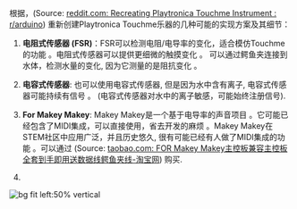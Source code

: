




根据，(Source: [reddit.com: Recreating Playtronica Touchme Instrument : r/arduino](https://www.reddit.com/r/arduino/comments/1e412se/recreating_playtronica_touchme_instrument/))
重新创建Playtronica Touchme乐器的几种可能的实现方案及其细节：

1.  **电阻式传感器 (FSR)**：FSR可以检测电阻/电导率的变化，适合模仿Touchme的功能 。电阻式传感器可以提供更细微的触摸变化 。 可以通过鳄鱼夹连接到水体，检测水量的变化, 因为它测量的是阻抗变化 。

2.  **电容式传感器**: 也可以使用电容式传感器, 但是因为水中含有离子, 电容式传感器可能持续有信号 。  (电容式传感器对水中的离子敏感，可能始终注册信号).

3.  **For Makey Makey**: Makey Makey是一个基于电导率的声音项目 。它可能已经包含了MIDI集成，可以直接使用，省去开发的麻烦 。Makey Makey在STEM社区中应用广泛，并且历史悠久, 很有可能已经有人做了MIDI集成的功能 。可以通过 (Source: [taobao.com: FOR Makey Makey主控板兼容主控板全套到手即用送数据线鳄鱼夹线-淘宝网](https://item.taobao.com/item.htm?abbucket=20&id=666849796079&ns=1&pisk=gjUse-A0E-UU6tX0xRfEOG0FhKufc67yCIGYZSLwMV3tHkNuhA5cjVrIhJeIBF5GjmHbIVn0bxkZhqN0F6WPzaPgsq0OUT7ytLRCn4Yx6xpqvWhmlfQ18M5Tsq0AhB8A4aNgeUSzFhhx96GqgFdTHcHKJfDKMh3YHvnKwbJtk-3AOvhrwKdt6cLKvfkpDnhvkXQKwftxHFKOOWHn6qHYHch1VFGF1vV16tOxUhQAD5DBkEUI9OD81nYm9yc_fYNtjp9Qifise5HdE-1z0mwsfy76EfZLNJc_naYiWmZT2VUfFNgLZkytO-BWcvE7Sriz5TtoBPD0FVECpFgxWbNj4k5vVvrYtyiQ5gRmtPPYS0uRrdH4Y7ajGrXcR8NTCun8WdsrSUk7ijxXO0YjOY5COnxD2gVOumAXKuottXWVO6tzichnOXfCOnftXXcUR61B4LC..&priceTId=2147804317410945066273470eb3e9&skuId=5103162509775&spm=a21n57.1.hoverItem.2&utparam=%7B%22aplus_abtest%22%3A%2282372c3c471c3f6a983ed0d78a6d3efa%22%7D&xxc=taobaoSearch)) 购买.
4. 
![bg fit left:50% vertical](https://i.imgur.com/D6w9IWF.webp)
